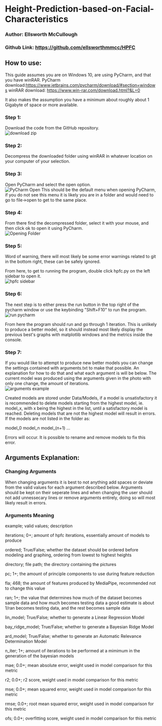 # Height-Prediction-based-on-Facial-Characteristics
### Author: Ellsworth McCullough
### Github Link: https://github.com/ellsworthmmcc/HPFC

## How to use:

This guide assumes you are on Windows 10, are using PyCharm, and that you have winRAR.
PyCharm download:https://www.jetbrains.com/pycharm/download/#section=windows
winRAR download: https://www.win-rar.com/download.html?&L=0

It also makes the assumption you have a minimum about roughly about 1 Gigabyte of space or more available.


### Step 1:
Download the code from the GitHub repository.  
![download zip](https://user-images.githubusercontent.com/81348353/207201784-3dcf7ab3-9b0f-4454-bfac-4252dea9e47b.PNG)

### Step 2:
Decompress the downloaded folder using winRAR in whatever location on your computer of your selection.

### Step 3:
Open PyCharm and select the open option.  
![PyCharm Open](https://user-images.githubusercontent.com/81348353/207202408-e78ee0fc-3de7-497e-a2ae-11e0cd7926f1.PNG)
This should be the default menu when opening PyCharm, if you do not see this menu it is likely you are in a folder and would need to go to file->open to get to the same place.

### Step 4:
From there find the decompressed folder, select it with your mouse, and then click ok to open it using PyCharm.  
![Opening Folder](https://user-images.githubusercontent.com/81348353/207202664-134e2390-574a-4feb-bf13-1cdd2ce706a0.PNG)

### Step 5:
Word of warning, there will most likely be some error warnings related to git in the bottom right, these can be safely ignored.

From here, to get to running the program, double click hpfc.py on the left sidebar to open it.  
![hpfc sidebar](https://user-images.githubusercontent.com/81348353/207202806-6109e338-8f39-404e-a122-780ab956a2e4.PNG)

### Step 6:
The next step is to either press the run button in the top right of the pycharm window or use the keybinding "Shift+F10" to run the program.  
![run pycharm](https://user-images.githubusercontent.com/81348353/207203066-36608691-0415-4958-bda6-9a712847f9f8.PNG)

From here the program should run and go through 1 iteration. This is unlikely to produce a better model, so it should instead most likely display the previous best's graphs with matplotlib windows and the metrics inside the console.

### Step 7:
If you would like to attempt to produce new better models you can change the settings contained with arguments.txt to make that possible. An explanation for how to do that and what each argument is will be below. The current model was produced using the arguments given in the photo with only one change, the amount of iterations.  
![arguments example](https://user-images.githubusercontent.com/81348353/207203467-1ccb6ee8-87fe-4646-86c9-9102ae1d0091.PNG)

Created models are stored under Data/Models, if a model is unsatisfactory it is recommended to delete models starting from the highest model, ie. model_x, with x being the highest in the list, until a satisfactory model is reached. Deleting models that are not the highest model will result in errors. If the models are not listed in the folder as:

model_0
model_n
model_(n+1)
...

Errors will occur. It is possible to rename and remove models to fix this error.

## Arguments Explanation:
### Changing Arguments

When changing arguments it is best to not anything add spaces or deviate from the valid values for each argument described below. Arguments should be kept on their seperate lines and when changing the user should not add unnessecary lines or remove arguments entirely, doing so will most likely result in errors.

### Arguments Meaning

example; valid values; description

iterations; 0+; amount of hpfc iterations, essentially amount of models to produce

ordered; True/False; whether the dataset should be ordered before modeling and graphing, ordering from lowest to highest heights

directory; file path; the directory containing the pictures

pc; 1+; the amount of principle components to use during feature reduction

fla; 468; the amount of features produced by MediaPipe, recommended not to change this value

ran; 1+; the value that determines how much of the dataset becomes sample data and how much becomes testing data
a good estimate is about 1/ran becomes testing data, and the rest becomes sample data

lin_model; True/False; whether to generate a Linear Regression Model

bay_ridge_model; True/False; whether to generate a Bayesian Ridge Model

ard_model; True/False; whether to generate an Automatic Relevance Determination Model

n_iter; 1+; amount of iterations to be performed at a mimimum in the generation of the bayesian models

mae; 0.0+; mean absolute error, weight used in model comparison for this metric

r2; 0.0+; r2 score, weight used in model comparison for this metric

mse; 0.0+; mean squared error, weight used in model comparison for this metric

rmse; 0.0+; root mean squared error, weight used in model comparison for this metric

ofs; 0.0+; overfitting score, weight used in model comparison for this metric
